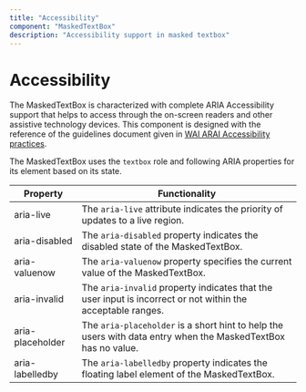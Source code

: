```yaml
---
title: "Accessibility"
component: "MaskedTextBox"
description: "Accessibility support in masked textbox"
---
```


# Accessibility

The MaskedTextBox is characterized with complete ARIA Accessibility support that helps to access
through the on-screen readers and other assistive technology devices. This component is designed with the
reference of the guidelines document given in [WAI ARAI Accessibility practices](https://www.w3.org/TR/wai-aria/#textbox).

The MaskedTextBox uses the `textbox` role and following ARIA properties for its element based on its state.

| **Property** | **Functionality** |
| --- | --- |
| aria-live | The `aria-live` attribute indicates the priority of updates to a live region. |
| aria-disabled | The `aria-disabled` property indicates the disabled state of the MaskedTextBox. |
| aria-valuenow | The `aria-valuenow` property specifies the current value of the MaskedTextBox. |
| aria-invalid | The `aria-invalid` property indicates that the user input is incorrect or not within the acceptable ranges. |
| aria-placeholder | The `aria-placeholder` is a short hint to help the users with data entry when the MaskedTextBox has no value. |
| aria-labelledby | The `aria-labelledby` property indicates the floating label element of the MaskedTextBox. |
